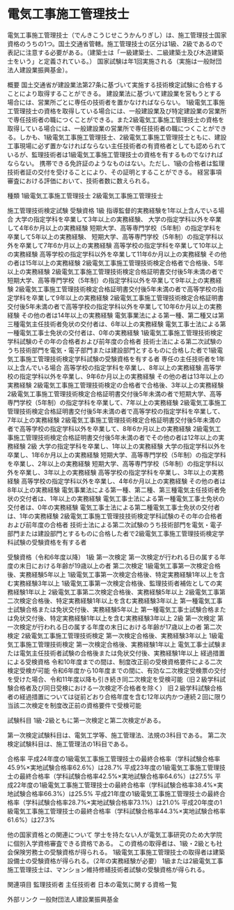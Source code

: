 # 電気工事施工管理技士

電気工事施工管理技士（でんきこうじせこうかんりぎし）は、施工管理技士国家資格のうちの1つ。国土交通省管轄。施工管理技士の区分は1級、2級であるので表記に注意する必要がある。（建築士は「一級建築士、二級建築士及び木造建築士をいう」と定義されている。）
国家試験は年1回実施される（実施は一般財団法人建設業振興基金）。

概要
国土交通省が建設業法第27条に基づいて実施する技術検定試験に合格することにより取得することができる。
建設業法に基づいて建設業を営もうとする場合には、営業所ごとに専任の技術者を置かなければならない。
1級電気工事施工管理技士の資格を取得している場合には、一般建設業及び特定建設業の営業所で専任技術者の職につくことができる。また2級電気工事施工管理技士の資格を取得している場合には、一般建設業の営業所で専任技術者の職につくことができる。しかも、1級電気工事施工管理技士、2級電気工事施工管理技士ともに、建設工事現場に必ず置かなければならない主任技術者の有資格者としても認められているが、監理技術者は1級電気工事施工管理技士の資格を有するものでなければならない。
携帯できる免許証のようなものはない。ただし、1級の合格者は監理技術者証の交付を受けることにより、その証明とすることができる。
経営事項審査における評価において、技術者数に数えられる。

種類
1級電気工事施工管理技士
2級電気工事施工管理技士

施工管理技術検定試験
受験資格
1級
指導監督的実務経験を1年以上含んでいる場合
大学の指定学科を卒業して3年以上の実務経験、
大学の指定学科以外を卒業して4年6か月以上の実務経験
短期大学、高等専門学校（5年制）の指定学科を卒業して5年以上の実務経験、
短期大学、高等専門学校（5年制）の指定学科以外を卒業して7年6か月以上の実務経験
高等学校の指定学科を卒業して10年以上の実務経験
高等学校の指定学科以外を卒業して11年6か月以上の実務経験
その他の者は15年以上の実務経験
2級電気工事施工管理技術検定合格者で合格後、5年以上の実務経験
2級電気工事施工管理技術検定合格証明書交付後5年未満の者で短期大学、高等専門学校（5年制）の指定学科以外を卒業して9年以上の実務経験
2級電気工事施工管理技術検定合格証明書交付後5年未満の者で高等学校の指定学科を卒業して9年以上の実務経験
2級電気工事施工管理技術検定合格証明書交付後5年未満の者で高等学校の指定学科以外を卒業して10年6か月以上の実務経験
その他の者は14年以上の実務経験
電気事業法による第一種、第二種又は第三種電気主任技術者免状の交付者は、6年以上の実務経験
電気工事士法による第一種電気工事士免状の交付者は、0年の実務経験
1級電気工事施工管理技術検定学科試験のその年の合格者および前年度の合格者
技術士法による第二次試験のうち技術部門を電気・電子部門または建設部門とするものに合格した者で1級電気工事施工管理技術検定学科試験の受験資格を有する者
専任の主任技術者を1年以上含んでいる場合
高等学校の指定学科を卒業し、8年以上の実務経験
高等学校の指定学科以外を卒業し、9年6か月以上の実務経験
その他の者は13年以上の実務経験
2級電気工事施工管理技術検定の合格者で合格後、3年以上の実務経験
2級電気工事施工管理技術検定合格証明書交付後5年未満の者で短期大学、高等専門学校（5年制）の指定学科を卒業して、7年以上の実務経験
2級電気工事施工管理技術検定合格証明書交付後5年未満の者で高等学校の指定学科を卒業して、7年以上の実務経験
2級電気工事施工管理技術検定合格証明書交付後5年未満の者で高等学校の指定学科以外を卒業して、8年6か月以上の実務経験
2級電気工事施工管理技術検定合格証明書交付後5年未満の者でその他の者は12年以上の実務経験
2級
大学の指定学科を卒業し、1年以上の実務経験
大学の指定学科以外を卒業し、1年6か月以上の実務経験
短期大学、高等専門学校（5年制）の指定学科を卒業し、2年以上の実務経験
短期大学、高等専門学校（5年制）の指定学科以外を卒業し、3年以上の実務経験
高等学校の指定学科を卒業し、3年以上の実務経験
高等学校の指定学科以外を卒業し、4年6か月以上の実務経験
その他の者は8年以上の実務経験
電気事業法による第一種、第二種、第三種電気主任技術者免状の交付者は、1年以上の実務経験
電気工事士法による第一種電気工事士免状の交付者は、0年の実務経験
電気工事士法による第二種電気工事士免状の交付者は、1年の実務経験
2級電気工事施工管理技技術検定学科試験のその年の合格者および前年度の合格者
技術士法による第二次試験のうち技術部門を電気・電子部門または建設部門とするものに合格した者で2級電気工事施工管理技術検定学科試験の受験資格を有する者

受験資格（令和6年度以降）
1級
第一次検定
第一次検定が行われる日の属する年度の末日における年齢が19歳以上の者
第二次検定
1級電気工事第一次検定合格後、実務経験5年以上
1級電気工事第一次検定合格後、特定実務経験1年以上を含む実務経験3年以上
1級電気工事第一次検定合格後、監理技術者補佐としての実務経験1年以上
2級電気工事第二次検定合格後、実務経験5年以上
2級電気工事第二次検定合格後、特定実務経験1年以上を含む実務経験3年以上
第一種電気工事士試験合格または免状交付後、実務経験5年以上
第一種電気工事士試験合格または免状交付後、特定実務経験1年以上を含む実務経験3年以上
2級
第一次検定
第一次検定が行われる日の属する年度の末日における年齢が17歳以上の者
第二次検定
2級電気工事施工管理技術検定 第一次検定合格後、実務経験3年以上
1級電気工事施工管理技術検定 第一次検定合格後、実務経験1年以上
電気工事士試験または電気主任技術者試験の合格後または免状交付後、実務経験1年以上
経過措置による受検資格
令和10年度までの間は、制度改正前の受検資格要件による二次検定受検が可能
令和6年度から10年度までの間に、有効な二次検定受検票の交付を受けた場合、令和11年度以降も引き続き同二次検定を受検可能（旧２級学科試験合格者及び同日受検における一次検定不合格者を除く）
旧２級学科試験合格者の経過措置については従前どおり合格年度を含む12年以内かつ連続２回に限り当該二次検定を制度改正前の資格要件で受検可能

試験科目
1級･2級ともに第一次検定と第二次検定がある。

第一次検定試験科目は、電気工学等、施工管理法、法規の3科目である。
第二次検定試験科目は、施工管理法の1科目である。

合格率
平成24年度の1級電気工事施工管理技士の最終合格率（学科試験合格率45.9%×実地試験合格率62.6%）は28.7%
平成23年度の1級電気工事施工管理技士の最終合格率（学科試験合格率42.5%×実地試験合格率64.6%）は27.5%
平成22年度の1級電気工事施工管理技士の最終合格率（学科試験合格率38.4%×実地試験合格率66.3%）は25.5%
平成21年度の1級電気工事施工管理技士の最終合格率（学科試験合格率28.7%×実地試験合格率73.1%）は21.0%
平成20年度の1級電気工事施工管理技士の最終合格率（学科試験合格率44.3%×実地試験合格率61.6%）は27.3%

他の国家資格との関連について
学士を持たない人が電気工事研究のため大学院に個別入学資格審査できる資格である。
この資格の取得者は、1級・2級とも社会保険労務士の受験資格が得られる。
1級電気工事施工管理技士の取得者は建築設備士の受験資格が得られる。（2年の実務経験が必要）
1級または2級電気工事施工管理技士は、マンション維持修繕技術者試験の受験資格が得られる。

関連項目
監理技術者
主任技術者
日本の電気に関する資格一覧

外部リンク
一般財団法人建設業振興基金